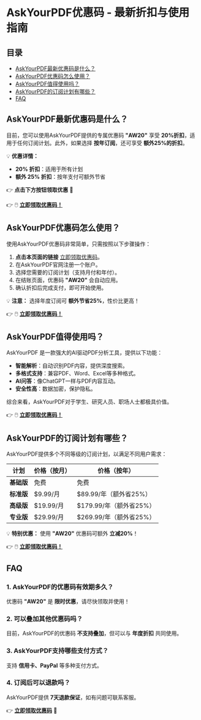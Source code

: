 # AskYourPDF优惠码 - 最新折扣与使用指南

## 目录

- [AskYourPDF最新优惠码是什么？](#askyourpdf最新优惠码是什么)
- [AskYourPDF优惠码怎么使用？](#askyourpdf优惠码怎么使用)
- [AskYourPDF值得使用吗？](#askyourpdf值得使用吗)
- [AskYourPDF的订阅计划有哪些？](#askyourpdf的订阅计划有哪些)
- [FAQ](#faq)

## AskYourPDF最新优惠码是什么？

目前，您可以使用AskYourPDF提供的专属优惠码 **"AW20"** 享受 **20%折扣**，适用于任何订阅计划。此外，如果选择 **按年订阅**，还可享受 **额外25%的折扣**。

💡 **优惠详情：**
- **20% 折扣**：适用于所有计划
- **额外 25% 折扣**：按年支付可额外节省

👉 **点击下方按钮领取优惠**  🎁

👉 🖱️ **[立即领取优惠码！](https://bit.ly/41TDX32)**

## AskYourPDF优惠码怎么使用？

使用AskYourPDF优惠码非常简单，只需按照以下步骤操作：

1. **点击本页面的链接** [立即领取优惠码](https://bit.ly/41TDX32)。
2. 在AskYourPDF官网注册一个账户。
3. 选择您需要的订阅计划（支持月付和年付）。
4. 在结账页面，优惠码 **"AW20"** 会自动应用。
5. 确认折扣后完成支付，即可开始使用。

💡 **注意：** 选择年度订阅可 **额外节省25%**，性价比更高！

👉 🖱️ **[立即领取优惠码！](https://bit.ly/41TDX32)**

## AskYourPDF值得使用吗？

AskYourPDF 是一款强大的AI驱动PDF分析工具，提供以下功能：

- **智能解析**：自动识别PDF内容，提供深度搜索。
- **多格式支持**：兼容PDF、Word、Excel等多种格式。
- **AI问答**：像ChatGPT一样与PDF内容互动。
- **安全性高**：数据加密，保护隐私。

综合来看，AskYourPDF对于学生、研究人员、职场人士都极具价值。

👉 🖱️ **[立即领取优惠码！](https://bit.ly/41TDX32)**

## AskYourPDF的订阅计划有哪些？

AskYourPDF提供多个不同等级的订阅计划，以满足不同用户需求：

| 计划 | 价格（按月） | 价格（按年） |
|------|-------------|-------------|
| **基础版** | 免费 | 免费 |
| **标准版** | $9.99/月 | $89.99/年（额外省25%） |
| **高级版** | $19.99/月 | $179.99/年（额外省25%） |
| **专业版** | $29.99/月 | $269.99/年（额外省25%） |

💡 **特别优惠：** 使用 **"AW20"** 优惠码可额外 **立减20%**！

👉 🖱️ **[立即领取优惠码！](https://bit.ly/41TDX32)**

## FAQ

### 1. AskYourPDF的优惠码有效期多久？
优惠码 **"AW20"** 是 **限时优惠**，请尽快领取并使用！

### 2. 可以叠加其他优惠码吗？
目前，AskYourPDF的优惠码 **不支持叠加**，但可以与 **年度折扣** 共同使用。

### 3. AskYourPDF支持哪些支付方式？
支持 **信用卡、PayPal** 等多种支付方式。

### 4. 订阅后可以退款吗？
AskYourPDF提供 **7天退款保证**，如有问题可联系客服。

👉 **[立即领取优惠码](https://bit.ly/41TDX32)** 🎁
